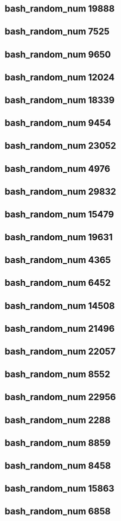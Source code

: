 # bash_random_num 19888
# bash_random_num 7525
# bash_random_num 9650
# bash_random_num 12024
# bash_random_num 18339
# bash_random_num 9454
# bash_random_num 23052
# bash_random_num 4976
# bash_random_num 29832
# bash_random_num 15479
# bash_random_num 19631
# bash_random_num 4365
# bash_random_num 6452
# bash_random_num 14508
# bash_random_num 21496
# bash_random_num 22057
# bash_random_num 8552
# bash_random_num 22956
# bash_random_num 2288
# bash_random_num 8859
# bash_random_num 8458
# bash_random_num 15863
# bash_random_num 6858
